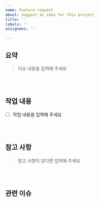 ```yaml
---
name: Feature request
about: Suggest an idea for this project
title: ''
labels: ''
assignees: ''

---
```


## 요약

> 이슈 내용을 입력해 주세요

<br><br>

## 작업 내용

- [ ] 작업 내용을 입력해 주세요

<br><br>

## 참고 사항

> 참고 사항이 있다면 입력해 주세요

<br><br>

## 관련 이슈



<br><br>
